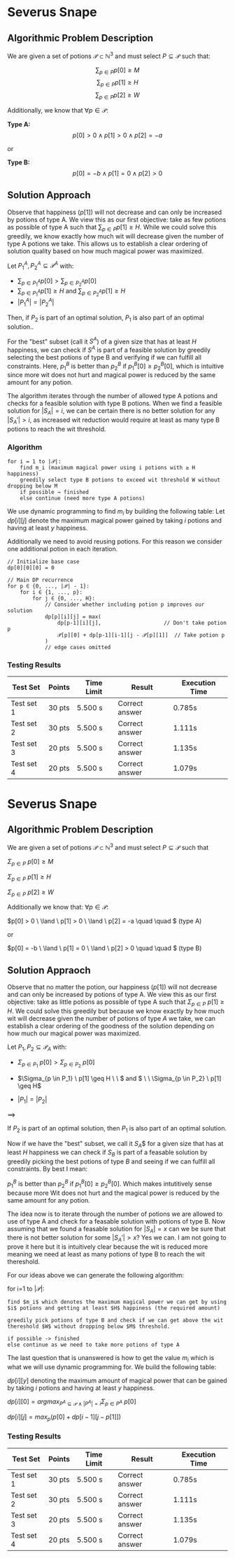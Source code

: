 # Severus Snape

## Algorithmic Problem Description
We are given a set of potions $\mathcal{P} \subset \mathbb{N}^3$ and must select $P \subseteq \mathcal{P}$ such that:

$$\sum_{p \in P} p[0] \geq M$$
$$\sum_{p \in P} p[1] \geq H$$
$$\sum_{p \in P} p[2] \geq W$$

Additionally, we know that $\forall p \in \mathcal{P}$:

**Type A:**
$$p[0] > 0 \land p[1] > 0 \land p[2] = -a$$

or

**Type B:**
$$p[0] = -b \land p[1] = 0 \land p[2] > 0$$

## Solution Approach

Observe that happiness ($p[1]$) will not decrease and can only be increased by potions of type A. We view this as our first objective: take as few potions as possible of type A such that $\sum_{p \in P} p[1] \geq H$. While we could solve this greedily, we know exactly how much wit will decrease given the number of type A potions we take. This allows us to establish a clear ordering of solution quality based on how much magical power was maximized.

Let $P_1^A, P_2^A \subseteq \mathcal{P}^A$ with:
- $\sum_{p \in P_1^A} p[0] > \sum_{p \in P_2^A} p[0]$
- $\sum_{p \in P_1^A} p[1] \geq H$ and $\sum_{p \in P_2^A} p[1] \geq H$
- $|P_1^A| = |P_2^A|$

Then, if $P_2$ is part of an optimal solution, $P_1$ is also part of an optimal solution..

For the "best" subset (call it $S^A$) of a given size that has at least $H$ happiness, we can check if $S^A$ is part of a feasible solution by greedily selecting the best potions of type B and verifying if we can fulfill all constraints. Here, $p_1^B$ is better than $p_2^B$ if $p_1^B[0] \geq p_2^B[0]$, which is intuitive since more wit does not hurt and magical power is reduced by the same amount for any potion.

The algorithm iterates through the number of allowed type A potions and checks for a feasible solution with type B potions. When we find a feasible solution for $|S_A| = i$, we can be certain there is no better solution for any $|S_A'| > i$, as increased wit reduction would require at least as many type B potions to reach the wit threshold.

### Algorithm
```
for i = 1 to |𝒫|:
    find m_i (maximum magical power using i potions with ≥ H happiness)
    greedily select type B potions to exceed wit threshold W without dropping below M
    if possible → finished
    else continue (need more type A potions)
```

We use dynamic programming to find $m_i$ by building the following table:
Let $dp[i][j]$ denote the maximum magical power gained by taking $i$ potions and having at least $y$ happiness.

Additionally we need to avoid reusing potions. For this reason we consider one additional potion in each iteration.
```
// Initialize base case
dp[0][0][0] = 0

// Main DP recurrence
for p ∈ {0, ..., |𝒫| - 1}:
    for i ∈ {1, ..., p}:
        for j ∈ {0, ..., H}:
            // Consider whether including potion p improves our solution
            dp[p][i][j] = max(
                dp[p-1][i][j],                    // Don't take potion p
                𝒫[p][0] + dp[p-1][i-1][j - 𝒫[p][1]]  // Take potion p
            ) 
            // edge cases omitted
```



### Testing Results

| Test Set | Points | Time Limit | Result | Execution Time |
|----------|---------|------------|---------|----------------|
| Test set 1 | 30 pts | 5.500 s | Correct answer | 0.785s |
| Test set 2 | 30 pts | 5.500 s | Correct answer | 1.111s |
| Test set 3 | 20 pts | 5.500 s | Correct answer | 1.135s |
| Test set 4 | 20 pts | 5.500 s | Correct answer | 1.079s |


# Severus Snape

## Algorithmic Problem Description

We are given a set of potions $\mathcal{P} \subset \mathbb{N}^3$ and must select $P \subseteq \mathcal{P}$ such that

$\Sigma_{p \in P} \ p[0] \geq M$ 

$\Sigma_{p \in P} \ p[1] \geq H$

$\Sigma_{p \in P} \ p[2] \geq W$ 

Additionally we know that:
$\forall p \in \mathcal{P}:$

$p[0] > 0 \ \land \ p[1] > 0 \ \land \ p[2] = -a \quad \quad $  (type A)

or 

$p[0] = -b \ \land \ p[1] = 0 \ \land \ p[2] > 0 \quad \quad $  (type B)



## Solution Appraoch

Observe that no matter the potion, our happiness ($p[1]$) will not decrease and can only be increased by potions of type A. We view this as our first objective: take as little potions as possible of type A such that $\Sigma_{p \in P} \ p[1] \geq H$. We could solve this greedily but because we know exactly by how much wit will decrease given the number of potions of type $A$ we take, we can establish a clear ordering of the goodness of the solution depending on how much our magical power was maximized. 

Let $P_1, P_2 \subseteq \mathcal{P}_A$ with:

- $\Sigma_{p \in P_1} \ p[0] > \Sigma_{p \in P_2} \ p[0]$ 

- $\Sigma_{p \in P_1} \ p[1] \geq H \ \ $ and $ \ \ \Sigma_{p \in P_2} \ p[1] \geq H$

- $|P_1| = |P_2|$

$\implies$

If $P_2$ is part of an optimal solution, then $P_1$ is also part of an optimal solution.

Now if we have the "best" subset, we call it $S_A$$ for a given size that has at least $H$ happiness we can check if $S_B$ is part of a feasable solution by greedily picking the best potions of type $B$ and seeing if we can fulfill all constraints. By best I mean:

$p_1^B$ is better than $p_2^B$ if $p_1^B[0] \geq p_2^B[0]$. Which makes intutitively sense because more Wit does not hurt and the magical power is reduced by the same amount for any potion.


The idea now is to iterate through the number of potions we are allowed to use of type A and check for a feasable solution with potions of type B. Now assuming that we found a feasable solution for $|S_A| = x$ can we be sure that there is not better solution for some $|S_A'| > x$? Yes we can. I am not going to prove it here but it is intuitively clear because the wit is reduced more meaning we need at least as many potions of type B to reach the wit thereshold. 

For our ideas above we can generate the following algorithm:

for i=1 to $|\mathcal{P}|$:
    
    find $m_i$ which denotes the maximum magical power we can get by using $i$ potions and getting at least $H$ happiness (the required amount)

    greedily pick potions of type B and check if we can get above the wit thereshold $W$ without dropping below $M$ threshold.

    if possible -> finished
    else continue as we need to take more potions of type A


The last question that is unanswered is how to get the value $m_i$ which is what we will use dynamic programming for. We build the following table:  

$dp[i][y]$ denoting the maximum amount of magical power that can be gained by taking $i$ potions and having at least $y$ happiness.

$dp[i][0] = argmax_{P^A \subseteq \mathcal{P} \land |P^A| = i} \Sigma_{p \in P^A} \ p[0]$


$dp[i][j] = max_p (p[0] + dp[i-1][j - p[1]])$



### Testing Results

| Test Set | Points | Time Limit | Result | Execution Time |
|----------|---------|------------|---------|----------------|
| Test set 1 | 30 pts | 5.500 s | Correct answer | 0.785s |
| Test set 2 | 30 pts | 5.500 s | Correct answer | 1.111s |
| Test set 3 | 20 pts | 5.500 s | Correct answer | 1.135s |
| Test set 4 | 20 pts | 5.500 s | Correct answer | 1.079s |